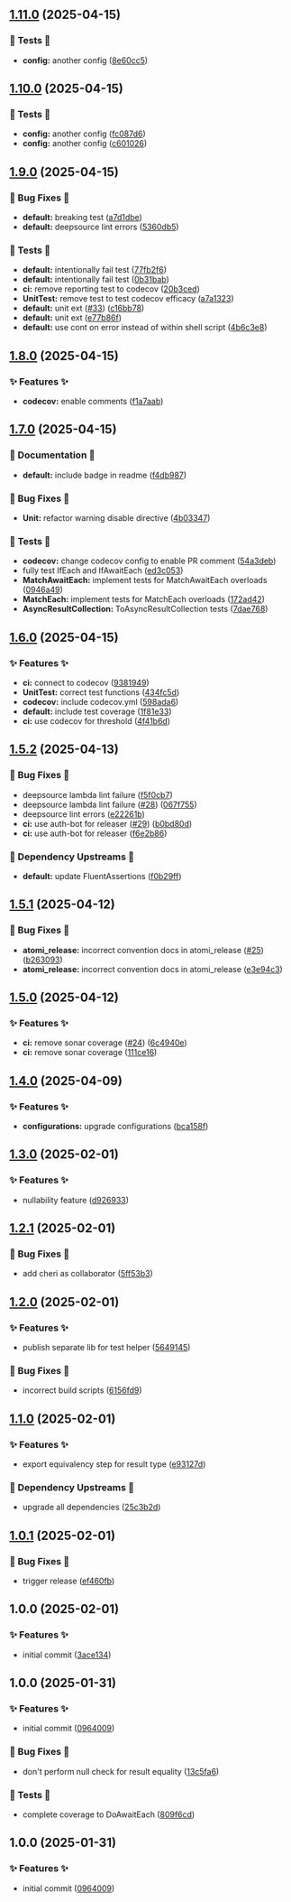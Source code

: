 ## [1.11.0](https://github.com/AtomiCloud/carboxylic.lithium/compare/v1.10.0...v1.11.0) (2025-04-15)


### 🧪 Tests 🧪

* **config:** another config ([8e60cc5](https://github.com/AtomiCloud/carboxylic.lithium/commit/8e60cc5ab4f7c250b5f04ec5fa11c4ba65fce869))

## [1.10.0](https://github.com/AtomiCloud/carboxylic.lithium/compare/v1.9.0...v1.10.0) (2025-04-15)


### 🧪 Tests 🧪

* **config:** another config ([fc087d6](https://github.com/AtomiCloud/carboxylic.lithium/commit/fc087d6db4864f80fd4b2aca5c8a38ae36fc3b7b))
* **config:** another config ([c601026](https://github.com/AtomiCloud/carboxylic.lithium/commit/c60102694dba6e22267b33c4b267782dc6e047e4))

## [1.9.0](https://github.com/AtomiCloud/carboxylic.lithium/compare/v1.8.0...v1.9.0) (2025-04-15)


### 🐛 Bug Fixes 🐛

* **default:** breaking test ([a7d1dbe](https://github.com/AtomiCloud/carboxylic.lithium/commit/a7d1dbeea742f3f53b0a5d0e34155931f6d9dbcc))
* **default:** deepsource lint errors ([5360db5](https://github.com/AtomiCloud/carboxylic.lithium/commit/5360db5e47c682700765e6510f065adce4982e9f))


### 🧪 Tests 🧪

* **default:** intentionally fail test ([77fb2f6](https://github.com/AtomiCloud/carboxylic.lithium/commit/77fb2f691a1040e6f3624d98924362b86c60adb5))
* **default:** intentionally fail test ([0b31bab](https://github.com/AtomiCloud/carboxylic.lithium/commit/0b31bab4eb5621b8841b7fa168de142831cdad96))
* **ci:** remove reporting test to codecov ([20b3ced](https://github.com/AtomiCloud/carboxylic.lithium/commit/20b3cedf3e751edc61e556e031c8111d369f7385))
* **UnitTest:** remove test to test codecov efficacy ([a7a1323](https://github.com/AtomiCloud/carboxylic.lithium/commit/a7a1323b3d25b07f332da84cd77ecd4d826c989d))
* **default:** unit ext ([#33](https://github.com/AtomiCloud/carboxylic.lithium/issues/33)) ([c16bb78](https://github.com/AtomiCloud/carboxylic.lithium/commit/c16bb786685f103cd3a1ec204beb098c6f207506))
* **default:** unit ext ([e77b86f](https://github.com/AtomiCloud/carboxylic.lithium/commit/e77b86f4605be748d838825ed10555eaf0e70f28))
* **default:** use cont on error instead of within shell script ([4b6c3e8](https://github.com/AtomiCloud/carboxylic.lithium/commit/4b6c3e893192e2648cd031e21dfac73bf64c5102))

## [1.8.0](https://github.com/AtomiCloud/carboxylic.lithium/compare/v1.7.0...v1.8.0) (2025-04-15)


### ✨ Features ✨

* **codecov:** enable comments ([f1a7aab](https://github.com/AtomiCloud/carboxylic.lithium/commit/f1a7aab6c18d3071c66bd38c3cd6a4fd8582b40f))

## [1.7.0](https://github.com/AtomiCloud/carboxylic.lithium/compare/v1.6.0...v1.7.0) (2025-04-15)


### 📜 Documentation 📜

* **default:** include badge in readme ([f4db987](https://github.com/AtomiCloud/carboxylic.lithium/commit/f4db987a3d443bd3765d18b4a5dfa5f77929ec95))


### 🐛 Bug Fixes 🐛

* **Unit:** refactor warning disable directive ([4b03347](https://github.com/AtomiCloud/carboxylic.lithium/commit/4b03347b5085d3925767f173cf292c9f295d3de5))


### 🧪 Tests 🧪

* **codecov:** change codecov config to enable PR comment ([54a3deb](https://github.com/AtomiCloud/carboxylic.lithium/commit/54a3debd74025da1536748caee9adaef523064b0))
* fully test IfEach and IfAwaitEach ([ed3c053](https://github.com/AtomiCloud/carboxylic.lithium/commit/ed3c053facfe15fdcfaa25e6d3bc6ad4b27fc831))
* **MatchAwaitEach:** implement tests for MatchAwaitEach overloads ([0946a49](https://github.com/AtomiCloud/carboxylic.lithium/commit/0946a49ba4d88bc079b4274c48b1d8df00a62486))
* **MatchEach:** implement tests for MatchEach overloads ([172ad42](https://github.com/AtomiCloud/carboxylic.lithium/commit/172ad42e3cf2c4220b1dbc7d6f597c7d2766e798))
* **AsyncResultCollection:** ToAsyncResultCollection tests ([7dae768](https://github.com/AtomiCloud/carboxylic.lithium/commit/7dae7685e53838d16aa04d6c5db2531626cd4914))

## [1.6.0](https://github.com/AtomiCloud/carboxylic.lithium/compare/v1.5.2...v1.6.0) (2025-04-15)


### ✨ Features ✨

* **ci:** connect to codecov ([9381949](https://github.com/AtomiCloud/carboxylic.lithium/commit/9381949e0f73ffdd19c224f4d3c586d366172160))
* **UnitTest:** correct test functions ([434fc5d](https://github.com/AtomiCloud/carboxylic.lithium/commit/434fc5d0739b2673a8e641d68d7a0562d279cd1f))
* **codecov:** include codecov.yml ([598ada6](https://github.com/AtomiCloud/carboxylic.lithium/commit/598ada6485b1ab1f2b74b15b23a020d4f5c91d1a))
* **default:** include test coverage ([1f81e33](https://github.com/AtomiCloud/carboxylic.lithium/commit/1f81e338b9b1c9056be9e8e9cfc8d19634cc9ab1))
* **ci:** use codecov for threshold ([4f41b6d](https://github.com/AtomiCloud/carboxylic.lithium/commit/4f41b6d09dce1310f4dc0e3f3973c08d0c5421bb))

## [1.5.2](https://github.com/AtomiCloud/carboxylic.lithium/compare/v1.5.1...v1.5.2) (2025-04-13)


### 🐛 Bug Fixes 🐛

* deepsource lambda lint failure ([f5f0cb7](https://github.com/AtomiCloud/carboxylic.lithium/commit/f5f0cb7b09ca6ac8b5c5afb2f5d2939397e74ba2))
* deepsource lambda lint failure ([#28](https://github.com/AtomiCloud/carboxylic.lithium/issues/28)) ([067f755](https://github.com/AtomiCloud/carboxylic.lithium/commit/067f7551befc3db3bb4d93ae817fc493b32ea8e8))
* deepsource lint errors ([e22261b](https://github.com/AtomiCloud/carboxylic.lithium/commit/e22261be0de61963496323f4a51cf52ff3fd084b))
* **ci:** use auth-bot for releaser ([#29](https://github.com/AtomiCloud/carboxylic.lithium/issues/29)) ([b0bd80d](https://github.com/AtomiCloud/carboxylic.lithium/commit/b0bd80dceea3158a547faf32ee3cad136e7f4fd2))
* **ci:** use auth-bot for releaser ([f6e2b86](https://github.com/AtomiCloud/carboxylic.lithium/commit/f6e2b8670ee0bd9127da310ec57754f771b4b08a))


### 🔼 Dependency Upstreams 🔼

* **default:** update FluentAssertions ([f0b29ff](https://github.com/AtomiCloud/carboxylic.lithium/commit/f0b29ff73987ec2bfb6a64351c4fd00d5c29ccee))

## [1.5.1](https://github.com/AtomiCloud/carboxylic.lithium/compare/v1.5.0...v1.5.1) (2025-04-12)


### 🐛 Bug Fixes 🐛

* **atomi_release:** incorrect convention docs in atomi_release ([#25](https://github.com/AtomiCloud/carboxylic.lithium/issues/25)) ([b263093](https://github.com/AtomiCloud/carboxylic.lithium/commit/b2630937a475c2204145d920ddb319d247f40db3))
* **atomi_release:** incorrect convention docs in atomi_release ([e3e94c3](https://github.com/AtomiCloud/carboxylic.lithium/commit/e3e94c389e2b59fa4771e1436eada3980960e1e7))

## [1.5.0](https://github.com/AtomiCloud/carboxylic.lithium/compare/v1.4.0...v1.5.0) (2025-04-12)


### ✨ Features ✨

* **ci:** remove sonar coverage ([#24](https://github.com/AtomiCloud/carboxylic.lithium/issues/24)) ([6c4940e](https://github.com/AtomiCloud/carboxylic.lithium/commit/6c4940e9fcd83a5d801351b2548a4628c52f3749))
* **ci:** remove sonar coverage ([111ce16](https://github.com/AtomiCloud/carboxylic.lithium/commit/111ce16a295d772db1ba0658bd669acea8d8c8e2))

## [1.4.0](https://github.com/AtomiCloud/carboxylic.lithium/compare/v1.3.0...v1.4.0) (2025-04-09)


### ✨ Features ✨

* **configurations:** upgrade configurations ([bca158f](https://github.com/AtomiCloud/carboxylic.lithium/commit/bca158fa467c971c57e844b0ed13d518674710cf))

## [1.3.0](https://github.com/AtomiCloud/carboxylic.lithium/compare/v1.2.1...v1.3.0) (2025-02-01)


### ✨ Features ✨

* nullability feature ([d926933](https://github.com/AtomiCloud/carboxylic.lithium/commit/d926933dc815de623e0524ff9163742b9042aefd))

## [1.2.1](https://github.com/AtomiCloud/carboxylic.lithium/compare/v1.2.0...v1.2.1) (2025-02-01)


### 🐛 Bug Fixes 🐛

* add cheri as collaborator ([5ff53b3](https://github.com/AtomiCloud/carboxylic.lithium/commit/5ff53b3d146b35c82e07d751aa52d9a329b11128))

## [1.2.0](https://github.com/AtomiCloud/carboxylic.lithium/compare/v1.1.0...v1.2.0) (2025-02-01)


### ✨ Features ✨

* publish separate lib for test helper ([5649145](https://github.com/AtomiCloud/carboxylic.lithium/commit/56491457b83f542d726039a56100f0af01f9860e))


### 🐛 Bug Fixes 🐛

* incorrect build scripts ([6156fd9](https://github.com/AtomiCloud/carboxylic.lithium/commit/6156fd963f37f0b30eda133812a0bd634a48c8ef))

## [1.1.0](https://github.com/AtomiCloud/carboxylic.lithium/compare/v1.0.1...v1.1.0) (2025-02-01)


### ✨ Features ✨

* export equivalency step for result type ([e93127d](https://github.com/AtomiCloud/carboxylic.lithium/commit/e93127d977eb405084f9d8883763c985556d28cd))


### 🔼 Dependency Upstreams 🔼

* upgrade all dependencies ([25c3b2d](https://github.com/AtomiCloud/carboxylic.lithium/commit/25c3b2dcd7aec46fe1937fd9bd2847caf4123a9f))

## [1.0.1](https://github.com/AtomiCloud/carboxylic.lithium/compare/v1.0.0...v1.0.1) (2025-02-01)


### 🐛 Bug Fixes 🐛

* trigger release ([ef460fb](https://github.com/AtomiCloud/carboxylic.lithium/commit/ef460fbec5623de5ebbdd036dfc6c47d87b19a28))

## 1.0.0 (2025-02-01)


### ✨ Features ✨

* initial commit ([3ace134](https://github.com/AtomiCloud/carboxylic.lithium/commit/3ace1340f5dc4239f9f3561667bb1af134f7b67c))

## 1.0.0 (2025-01-31)


### ✨ Features ✨

* initial commit ([0964009](https://github.com/AtomiCloud/carboxylic.lithium/commit/09640090cc3f9b1984b021325eb067911f4b4f26))


### 🐛 Bug Fixes 🐛

* don't perform null check for result equality ([13c5fa6](https://github.com/AtomiCloud/carboxylic.lithium/commit/13c5fa64949a98164ef657fa582e7dd6d16315dd))


### 🧪 Tests 🧪

* complete coverage to DoAwaitEach ([809f6cd](https://github.com/AtomiCloud/carboxylic.lithium/commit/809f6cd7be6e644bedcf8ef7bc31aaa125b18d87))

## 1.0.0 (2025-01-31)


### ✨ Features ✨

* initial commit ([0964009](https://github.com/AtomiCloud/carboxylic.lithium/commit/09640090cc3f9b1984b021325eb067911f4b4f26))
